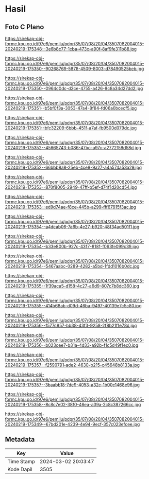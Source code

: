 # Hasil

## Foto C Plano

https://sirekap-obj-formc.kpu.go.id/97e6/pemilu/pdpr/35/07/08/20/04/3507082004015-20240219-175348--3e6b8c77-1cba-473c-a90f-8af9fe311b88.jpg

https://sirekap-obj-formc.kpu.go.id/97e6/pemilu/pdpr/35/07/08/20/04/3507082004015-20240219-175350--90268769-5878-4509-8003-d78490525beb.jpg

https://sirekap-obj-formc.kpu.go.id/97e6/pemilu/pdpr/35/07/08/20/04/3507082004015-20240219-175350--0964c0dc-d2ce-4755-a426-8c8a34d27dd2.jpg

https://sirekap-obj-formc.kpu.go.id/97e6/pemilu/pdpr/35/07/08/20/04/3507082004015-20240219-175351--b5bf0f3a-3053-47a4-8f84-fd06a0bcecf5.jpg

https://sirekap-obj-formc.kpu.go.id/97e6/pemilu/pdpr/35/07/08/20/04/3507082004015-20240219-175351--bfc32209-6bbb-451f-a7af-fb9500d079dc.jpg

https://sirekap-obj-formc.kpu.go.id/97e6/pemilu/pdpr/35/07/08/20/04/3507082004015-20240219-175352--45665743-b086-47bc-a97c-a2772f58d58d.jpg

https://sirekap-obj-formc.kpu.go.id/97e6/pemilu/pdpr/35/07/08/20/04/3507082004015-20240219-175352--66bbb8a8-25eb-4ce8-9a27-a4a574a53a29.jpg

https://sirekap-obj-formc.kpu.go.id/97e6/pemilu/pdpr/35/07/08/20/04/3507082004015-20240219-175353--870f8005-2949-47ff-b5ef-d74f1d20cd54.jpg

https://sirekap-obj-formc.kpu.go.id/97e6/pemilu/pdpr/35/07/08/20/04/3507082004015-20240219-175353--ed9d74ae-f8ce-445b-a299-fff67915f3ac.jpg

https://sirekap-obj-formc.kpu.go.id/97e6/pemilu/pdpr/35/07/08/20/04/3507082004015-20240219-175354--a4dcab06-7a6b-4e27-b920-48f34ad501f1.jpg

https://sirekap-obj-formc.kpu.go.id/97e6/pemilu/pdpr/35/07/08/20/04/3507082004015-20240219-175354--b33e800b-927c-4317-8181-f063fe099c39.jpg

https://sirekap-obj-formc.kpu.go.id/97e6/pemilu/pdpr/35/07/08/20/04/3507082004015-20240219-175354--5467aabc-0289-4282-a5bd-1fdd1016b0dc.jpg

https://sirekap-obj-formc.kpu.go.id/97e6/pemilu/pdpr/35/07/08/20/04/3507082004015-20240219-175355--1f39aca5-d158-4c27-a6d9-807c7b8dc360.jpg

https://sirekap-obj-formc.kpu.go.id/97e6/pemilu/pdpr/35/07/08/20/04/3507082004015-20240219-175355--414b68ab-d09d-46ba-9497-40139e7c5c80.jpg

https://sirekap-obj-formc.kpu.go.id/97e6/pemilu/pdpr/35/07/08/20/04/3507082004015-20240219-175356--f577c857-bb38-43f3-9258-2f8b21f1e78d.jpg

https://sirekap-obj-formc.kpu.go.id/97e6/pemilu/pdpr/35/07/08/20/04/3507082004015-20240219-175356--b023cee7-b31a-4d33-a92b-f1c5d49f1ec0.jpg

https://sirekap-obj-formc.kpu.go.id/97e6/pemilu/pdpr/35/07/08/20/04/3507082004015-20240219-175357--f2590791-ade2-4630-b215-c45648b8133a.jpg

https://sirekap-obj-formc.kpu.go.id/97e6/pemilu/pdpr/35/07/08/20/04/3507082004015-20240219-175357--3baabb18-7de9-4053-a32c-1b00c1468e96.jpg

https://sirekap-obj-formc.kpu.go.id/97e6/pemilu/pdpr/35/07/08/20/04/3507082004015-20240219-175358--8c8c7e02-38f0-46ea-a39a-2c8c387266cc.jpg

https://sirekap-obj-formc.kpu.go.id/97e6/pemilu/pdpr/35/07/08/20/04/3507082004015-20240219-175349--67bd201e-4239-4e94-9ecf-357c023efcee.jpg


## Metadata

| Key        | Value               |
| ---------- | ------------------- |
| Time Stamp | 2024-03-02 20:03:47 |
| Kode Dapil | 3505                |



